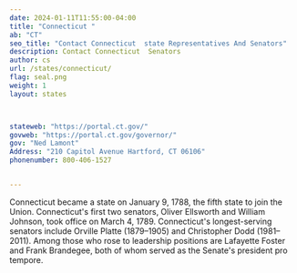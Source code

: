```yaml
---
date: 2024-01-11T11:55:00-04:00
title: "Connecticut "
ab: "CT"
seo_title: "Contact Connecticut  state Representatives And Senators"
description: Contact Connecticut  Senators
author: cs
url: /states/connecticut/
flag: seal.png
weight: 1
layout: states



stateweb: "https://portal.ct.gov/"
govweb: "https://portal.ct.gov/governor/"
gov: "Ned Lamont"
Address: "210 Capitol Avenue Hartford, CT 06106"
phonenumber: 800-406-1527


---
```


Connecticut became a state on January 9, 1788, the fifth state to join the Union. Connecticut's first two senators, Oliver Ellsworth and William Johnson, took office on March 4, 1789. Connecticut's longest-serving senators include Orville Platte (1879–1905) and Christopher Dodd (1981–2011). Among those who rose to leadership positions are Lafayette Foster and Frank Brandegee, both of whom served as the Senate's president pro tempore.